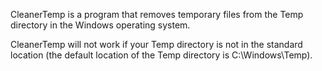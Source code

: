 CleanerTemp is a program that removes temporary files from the Temp directory in the Windows operating system. 

CleanerTemp will not work if your Temp directory is not in the standard location (the default location of the Temp directory is C:\Windows\Temp).
